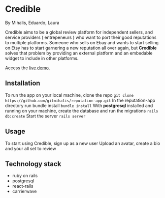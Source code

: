 # Credible
By Mihalis, Eduardo, Laura

Credible aims to be a global review platform for independent sellers, and service providers ( entrepeneurs ) who want to port their good reputations to multiple platforms. Someone who sells on Ebay and wants to start selling on Etsy has to start garnering a new reputation all over again, but **Credible** solves that problem by providing an external platform and an embedable widget to include in other platforms. 

Access the [live demo](https://rocky-mesa-71507.herokuapp.com/).

## Installation
To run the app on your local machine, clone the repo
`git clone https://github.com/gitmihalis/reputation-app.git`
In the reputation-app directory run bundle install
`bundle install`
With **postgresql** installed and running on your machine, create the database and run the migrations
`rails db:create`
Start the server
`rails server`

## Usage
To start using Credible, sign up as a new user
Upload an avatar, create a bio and your all set to review

## Technology stack

- ruby on rails
- postgresql
- react-rails 
- carrierwave
